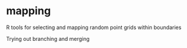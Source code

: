 # mapping
R tools for selecting and mapping random point grids within boundaries

Trying out branching and merging
